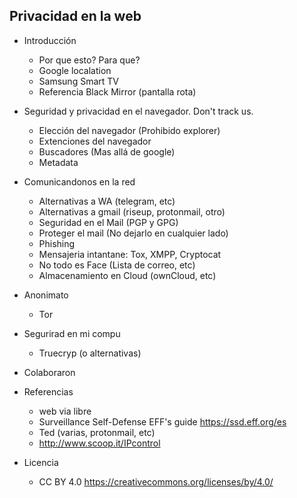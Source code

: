 Privacidad en la web
--------------------

- Introducción
  - Por que esto? Para que?
  - Google localation
  - Samsung Smart TV
  - Referencia Black Mirror (pantalla rota)

- Seguridad y privacidad en el navegador. Don't track us.
  - Elección del navegador (Prohibido explorer)
  - Extenciones del navegador
  - Buscadores (Mas allá de google)
  - Metadata
  
- Comunicandonos en la red
  - Alternativas a WA (telegram, etc)
  - Alternativas a gmail (riseup, protonmail, otro)
  - Seguridad en el Mail (PGP y GPG)
  - Proteger el mail (No dejarlo en cualquier lado)
  - Phishing
  - Mensajeria intantane: Tox, XMPP, Cryptocat
  - No todo es Face (Lista de correo, etc)
  - Almacenamiento en Cloud (ownCloud, etc)

- Anonimato
  - Tor

- Segurirad en mi compu
  - Truecryp (o alternativas)

- Colaboraron
  
- Referencias
  - web via libre
  - Surveillance Self-Defense EFF's guide https://ssd.eff.org/es
  - Ted (varias, protonmail, etc)
  - http://www.scoop.it/IPcontrol

- Licencia
  - CC BY 4.0 https://creativecommons.org/licenses/by/4.0/
